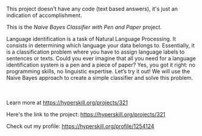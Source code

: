 This project doesn't have any code (text based answers), it's just an indication of accomplishment.

This is the *Naive Bayes Classifier with Pen and Paper* project.

<p>Language identification is a task of Natural Language Processing. It consists in determining which language your data belongs to. Essentially, it is a classification problem where you have to assign language labels to sentences or texts. Could you ever imagine that all you need for a language identification system is a pen and a piece of paper? Yes, you got it right: no programming skills, no linguistic expertise. Let’s try it out! We will use the Naive Bayes approach to create a simple classifier and solve this problem.</p><br/><br/>Learn more at <a href="https://hyperskill.org/projects/321?utm_source=ide&utm_medium=ide&utm_campaign=ide&utm_content=project-card">https://hyperskill.org/projects/321</a>

Here's the link to the project: https://hyperskill.org/projects/321

Check out my profile: https://hyperskill.org/profile/1254124
